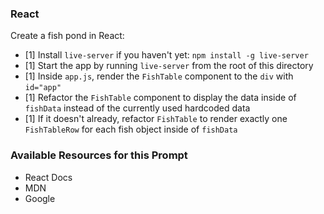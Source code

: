 ### React

Create a fish pond in React:

* [1] Install `live-server` if you haven't yet: `npm install -g live-server`
* [1] Start the app by running `live-server` from the root of this directory
* [1] Inside `app.js`, render the `FishTable` component to the `div` with `id="app"`
* [1] Refactor the `FishTable` component to display the data inside of `fishData` instead of the currently used hardcoded data
* [1] If it doesn't already, refactor `FishTable` to render exactly one `FishTableRow` for each fish object inside of `fishData`

### Available Resources for this Prompt
* React Docs
* MDN
* Google
